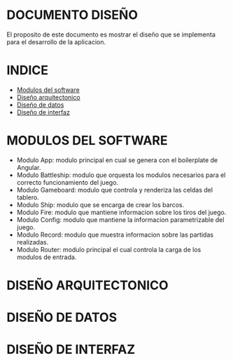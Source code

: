 # DOCUMENTO DISEÑO
El proposito de este documento es mostrar el diseño que se implementa para el desarrollo de la aplicacion.

# INDICE
- [Modulos del software](#MODULOS%DEL%SOFTWARE)
- [Diseño arquitectonico](#DISEÑO%ARQUITECTONICO)
- [Diseño de datos](#DISEÑO%DE%DATOS)
- [Diseño de interfaz](#DISEÑO%DE%INTERFAZ)

# MODULOS DEL SOFTWARE
- Modulo App: modulo principal en cual se genera con el boilerplate de Angular.
- Modulo Battleship: modulo que orquesta los modulos necesarios para el correcto funcionamiento del juego.
- Modulo Gameboard: modulo que controla y renderiza las celdas del tablero.
- Modulo Ship: modulo que se encarga de crear los barcos.
- Modulo Fire: modulo que mantiene informacion sobre los tiros del juego.
- Modulo Config: modulo que mantiene la informacion parametrizable del juego.
- Modulo Record: modulo que muestra informacion sobre las partidas realizadas.
- Modulo Router: modulo principal el cual controla la carga de los modulos de entrada.

# DISEÑO ARQUITECTONICO

# DISEÑO DE DATOS

# DISEÑO DE INTERFAZ